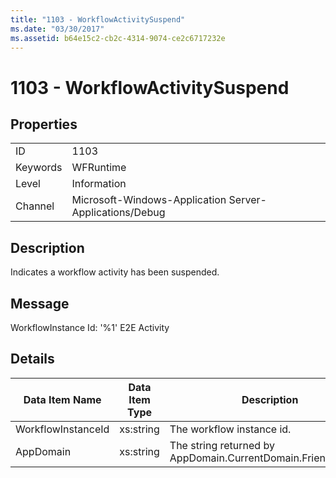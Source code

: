 ```yaml
---
title: "1103 - WorkflowActivitySuspend"
ms.date: "03/30/2017"
ms.assetid: b64e15c2-cb2c-4314-9074-ce2c6717232e
---
```

# 1103 - WorkflowActivitySuspend
## Properties  


|||  
|-|-|  
|ID|1103|  
|Keywords|WFRuntime|  
|Level|Information|  
|Channel|Microsoft-Windows-Application Server-Applications/Debug|  

## Description  
 Indicates a workflow activity has been suspended.  

## Message  
 WorkflowInstance Id: '%1' E2E Activity  

## Details  


|   Data Item Name   | Data Item Type |                         Description                          |
|--------------------|----------------|--------------------------------------------------------------|
| WorkflowInstanceId |   xs:string    |                  The workflow instance id.                   |
|     AppDomain      |   xs:string    | The string returned by AppDomain.CurrentDomain.FriendlyName. |


